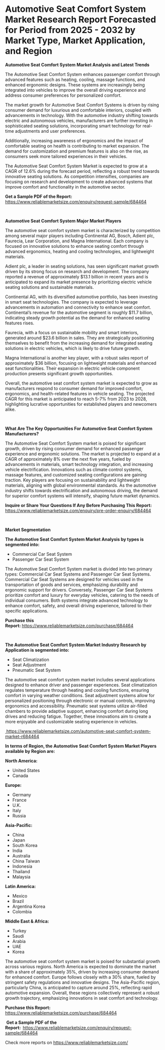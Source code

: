 <p><h1>Automotive Seat Comfort System Market Research Report Forecasted for Period from 2025 -  2032 by Market Type, Market Application, and Region</h1></p><p><strong>Automotive Seat Comfort System Market Analysis and Latest Trends</strong></p>
<p><p>The Automotive Seat Comfort System enhances passenger comfort through advanced features such as heating, cooling, massage functions, and enhanced ergonomic designs. These systems are increasingly being integrated into vehicles to improve the overall driving experience and address consumer preferences for personalized comfort. </p><p>The market growth for Automotive Seat Comfort Systems is driven by rising consumer demand for luxurious and comfortable interiors, coupled with advancements in technology. With the automotive industry shifting towards electric and autonomous vehicles, manufacturers are further investing in sophisticated seating solutions, incorporating smart technology for real-time adjustments and user preferences.</p><p>Additionally, increasing awareness of ergonomics and the impact of comfortable seating on health is contributing to market expansion. The demand for customization and premium features is also on the rise, as consumers seek more tailored experiences in their vehicles. </p><p>The Automotive Seat Comfort System Market is expected to grow at a CAGR of 12.6% during the forecast period, reflecting a robust trend towards innovative seating solutions. As competition intensifies, companies are focusing on research and development to create advanced systems that improve comfort and functionality in the automotive sector.</p></p>
<p><strong>Get a Sample PDF of the Report:&nbsp;</strong> <a href="https://www.reliablemarketsize.com/enquiry/request-sample/684464?utm_campaign=2481&utm_medium=2&utm_source=Github&utm_content=ia&utm_term=29032025&utm_id=automotive-seat-comfort-system">https://www.reliablemarketsize.com/enquiry/request-sample/684464</a></p>
<p>&nbsp;</p>
<p><strong>Automotive Seat Comfort System Major Market Players</strong></p>
<p><p>The automotive seat comfort system market is characterized by competition among several major players including Continental AG, Bosch, Adient plc, Faurecia, Lear Corporation, and Magna International. Each company is focused on innovative solutions to enhance seating comfort through advanced ergonomics, heating and cooling technologies, and lightweight materials.</p><p>Adient plc, a leader in seating solutions, has seen significant market growth driven by its strong focus on research and development. The company reported a revenue of approximately $13.1 billion in recent years and is anticipated to expand its market presence by prioritizing electric vehicle seating solutions and sustainable materials.</p><p>Continental AG, with its diversified automotive portfolio, has been investing in smart seat technologies. The company is expected to leverage advancements in automation and connectivity to enhance seat comfort. Continental’s revenue for the automotive segment is roughly $11.7 billion, indicating steady growth potential as the demand for enhanced seating features rises.</p><p>Faurecia, with a focus on sustainable mobility and smart interiors, generated around $23.6 billion in sales. They are strategically positioning themselves to benefit from the increasing demand for integrated seating solutions in electric vehicles, which is likely to drive future growth.</p><p>Magna International is another key player, with a robust sales report of approximately $36 billion, focusing on lightweight materials and enhanced seat functionalities. Their expansion in electric vehicle component production presents significant growth opportunities.</p><p>Overall, the automotive seat comfort system market is expected to grow as manufacturers respond to consumer demand for improved comfort, ergonomics, and health-related features in vehicle seating. The projected CAGR for this market is anticipated to reach 5-7% from 2023 to 2028, highlighting lucrative opportunities for established players and newcomers alike.</p></p>
<p>&nbsp;</p>
<p><strong>What Are The Key Opportunities For Automotive Seat Comfort System Manufacturers?</strong></p>
<p><p>The Automotive Seat Comfort System market is poised for significant growth, driven by rising consumer demand for enhanced passenger experience and ergonomic solutions. The market is projected to expand at a CAGR of approximately 8% over the next five years, fueled by advancements in materials, smart technology integration, and increasing vehicle electrification. Innovations such as climate control systems, massage features, and customized seating configurations are gaining traction. Key players are focusing on sustainability and lightweight materials, aligning with global environmental standards. As the automotive industry shifts towards electrification and autonomous driving, the demand for superior comfort systems will intensify, shaping future market dynamics.</p></p>
<p><strong>Inquire or Share Your Questions If Any Before Purchasing This Report:</strong> <a href="https://www.reliablemarketsize.com/enquiry/pre-order-enquiry/684464?utm_campaign=2481&utm_medium=2&utm_source=Github&utm_content=ia&utm_term=29032025&utm_id=automotive-seat-comfort-system">https://www.reliablemarketsize.com/enquiry/pre-order-enquiry/684464</a></p>
<p>&nbsp;</p>
<p><strong>Market Segmentation</strong></p>
<p><strong>The Automotive Seat Comfort System Market Analysis by types is segmented into:</strong></p>
<p><ul><li>Commercial Car Seat System</li><li>Passenger Car Seat System</li></ul></p>
<p><p>The Automotive Seat Comfort System market is divided into two primary types: Commercial Car Seat Systems and Passenger Car Seat Systems. Commercial Car Seat Systems are designed for vehicles used in the transportation of goods and services, emphasizing durability and ergonomic support for drivers. Conversely, Passenger Car Seat Systems prioritize comfort and luxury for everyday vehicles, catering to the needs of individual consumers. Both systems integrate advanced technology to enhance comfort, safety, and overall driving experience, tailored to their specific applications.</p></p>
<p><strong>Purchase this Report:&nbsp;</strong><a href="https://www.reliablemarketsize.com/purchase/684464?utm_campaign=2481&utm_medium=2&utm_source=Github&utm_content=ia&utm_term=29032025&utm_id=automotive-seat-comfort-system">https://www.reliablemarketsize.com/purchase/684464</a></p>
<p>&nbsp;</p>
<p><strong>The Automotive Seat Comfort System Market Industry Research by Application is segmented into:</strong></p>
<p><ul><li>Seat Climatization</li><li>Seat Adjustment</li><li>Pneumatic Seat System</li></ul></p>
<p><p>The automotive seat comfort system market includes several applications designed to enhance driver and passenger experiences. Seat climatization regulates temperature through heating and cooling functions, ensuring comfort in varying weather conditions. Seat adjustment systems allow for personalized positioning through electronic or manual controls, improving ergonomics and accessibility. Pneumatic seat systems utilize air-filled chambers to provide adaptive support, enhancing comfort during long drives and reducing fatigue. Together, these innovations aim to create a more enjoyable and customizable seating experience in vehicles.</p></p>
<p><a href="https://www.reliablemarketsize.com/automotive-seat-comfort-system-market-r684464?utm_campaign=2481&utm_medium=2&utm_source=Github&utm_content=ia&utm_term=29032025&utm_id=automotive-seat-comfort-system">&nbsp;https://www.reliablemarketsize.com/automotive-seat-comfort-system-market-r684464</a></p>
<p><strong>In terms of Region, the Automotive Seat Comfort System Market Players available by Region are:</strong></p>
<p>
    <p> <strong> North America: </strong>
        <ul>
            <li>United States</li>
            <li>Canada</li>
        </ul>
        </p> 
    <p> <strong> Europe: </strong>
        <ul>
            <li>Germany</li>
            <li>France</li>
            <li>U.K.</li>
            <li>Italy</li>
            <li>Russia</li>
        </ul>
        </p> 
    <p> <strong> Asia-Pacific: </strong>
        <ul>
            <li>China</li>
            <li>Japan</li>
            <li>South Korea</li>
            <li>India</li>
            <li>Australia</li>
            <li>China Taiwan</li>
            <li>Indonesia</li>
            <li>Thailand</li>
            <li>Malaysia</li>
        </ul>
        </p> 
    <p> <strong> Latin America: </strong>
        <ul>
            <li>Mexico</li>
            <li>Brazil</li>
            <li>Argentina Korea</li>
            <li>Colombia</li>
        </ul>
        </p> 
    <p> <strong> Middle East & Africa: </strong>
        <ul>
            <li>Turkey</li>
            <li>Saudi</li>
            <li>Arabia</li>
            <li>UAE</li>
            <li>Korea</li>
        </ul>
    </p>
    </p>
<p><p>The automotive seat comfort system market is poised for substantial growth across various regions. North America is expected to dominate the market with a share of approximately 35%, driven by increasing consumer demand for enhanced comfort. Europe follows closely with a 30% share, fueled by stringent safety regulations and innovative designs. The Asia-Pacific region, particularly China, is anticipated to capture around 25%, reflecting rapid automotive expansion. Overall, these regions collectively represent a robust growth trajectory, emphasizing innovations in seat comfort and technology.</p></p>
<p><strong>Purchase this Report: </strong><a href="https://www.reliablemarketsize.com/purchase/684464?utm_campaign=2481&utm_medium=2&utm_source=Github&utm_content=ia&utm_term=29032025&utm_id=automotive-seat-comfort-system">https://www.reliablemarketsize.com/purchase/684464</a></p>
<p>&nbsp;<strong>Get a Sample PDF of the Report:&nbsp;&nbsp;</strong><a href="https://www.reliablemarketsize.com/enquiry/request-sample/684464?utm_campaign=2481&utm_medium=2&utm_source=Github&utm_content=ia&utm_term=29032025&utm_id=automotive-seat-comfort-system">https://www.reliablemarketsize.com/enquiry/request-sample/684464</a></p>
<p><strong></strong></p>
<p>Check more reports on <a href="https://www.reliablemarketsize.com/?utm_campaign=2481&utm_medium=2&utm_source=Github&utm_content=ia&utm_term=29032025&utm_id=automotive-seat-comfort-system">https://www.reliablemarketsize.com/</a></p>